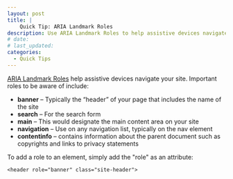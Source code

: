 ```yaml
---
layout: post
title: |
    Quick Tip: ARIA Landmark Roles
description: Use ARIA Landmark Roles to help assistive devices navigate the markup.
# date:
# last_updated:
categories:
  - Quick Tips
---
```

[ARIA Landmark Roles](http://www.w3.org/TR/wai-aria/roles) help assistive devices navigate your site. Important roles to be aware of include:

* **banner** – Typically the “header” of your page that includes the name of the site
* **search** – For the search form
* **main** – This would designate the main content area on your site
* **navigation** – Use on any navigation list, typically on the nav element
* **contentinfo** – contains information about the parent document such as copyrights and links to privacy statements

To add a role to an element, simply add the "role" as an attribute:

    <header role="banner" class="site-header">
